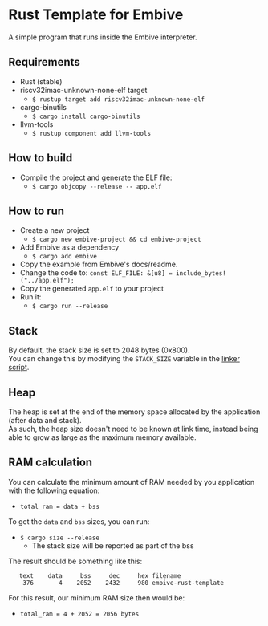 # Rust Template for Embive
A simple program that runs inside the Embive interpreter.

## Requirements
- Rust (stable)
- riscv32imac-unknown-none-elf target
    - `$ rustup target add riscv32imac-unknown-none-elf`
- cargo-binutils
    - `$ cargo install cargo-binutils`
- llvm-tools
    - `$ rustup component add llvm-tools`

## How to build
- Compile the project and generate the ELF file:
    - `$ cargo objcopy --release -- app.elf`

## How to run
- Create a new project
    - `$ cargo new embive-project && cd embive-project`
- Add Embive as a dependency
    - `$ cargo add embive`
- Copy the example from Embive's docs/readme.
- Change the code to: `const ELF_FILE: &[u8] = include_bytes!("../app.elf");`
- Copy the generated `app.elf` to your project
- Run it:  
    - `$ cargo run --release`

## Stack
By default, the stack size is set to 2048 bytes (0x800).  
You can change this by modifying the `STACK_SIZE` variable in the [linker script](memory.ld).

## Heap
The heap is set at the end of the memory space allocated by the application (after data and stack).  
As such, the heap size doesn't need to be known at link time, instead being able to grow as large
as the maximum memory available.

## RAM calculation
You can calculate the minimum amount of RAM needed by you application with the following equation:  
- `total_ram = data + bss`

To get the `data` and `bss` sizes, you can run:  
- `$ cargo size --release`
    - The stack size will be reported as part of the bss

The result should be something like this:
```
   text    data     bss     dec     hex filename
    376       4    2052    2432     980 embive-rust-template
```

For this result, our minimum RAM size then would be:  
- `total_ram = 4 + 2052 = 2056 bytes`
